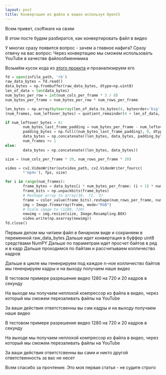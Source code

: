 ```yaml
---
layout: post
title: Конвертация из файла в видео используя OpenCV
---
```


Всем привет, csoftware на свзяи

В этом посте будем разбиратся, как конвертировать файл в видео

У многих сразу появится вопрос - зачем а главное нафига?
Сразу отвечу на вас вопрос: Через конвертацию мы сможем использовать YouTube в качестве файлообменнмика

Возьмём кусок кода из [этого проекта](https://github.com/lewangdev/youtube-drive) и проанализируем его

```python
fd = open(infile_path, 'rb')
raw_data_bytes = fd.read()
data_bytes = np.frombuffer(raw_data_bytes, dtype=np.uint8)
len_of_data = len(data_bytes)
num_bytes_per_row = int(num_cols_per_frame * 3 / 8)
num_bytes_per_frame = num_bytes_per_row * num_rows_per_frame

len_bytes = np.array(bytearray(len_of_data.to_bytes(4, byteorder='big')), dtype=np.uint8)
(num_frames, num_leftover_bytes) = quotient_remainder(4 + len_of_data, num_bytes_per_frame)

if num_leftover_bytes > 0:
        num_bytes_last_frame_padding = num_bytes_per_frame - num_leftover_bytes
        padding_bytes = np.full((num_bytes_last_frame_padding), 0, dtype=np.uint8)
        data_bytes = np.concatenate((len_bytes, data_bytes, padding_bytes))
        num_frames += 1
else:
        data_bytes = np.concatenate((len_bytes, data_bytes))

size = (num_cols_per_frame * 20, num_rows_per_frame * 20)

video = cv2.VideoWriter(outvideo_path, cv2.VideoWriter_fourcc(
        *'mp4v'), fps, size)

for i in range(num_frames):
        frame_bytes = data_bytes[i * num_bytes_per_frame: (i + 1) * num_bytes_per_frame]
        frame_bits = np.unpackbits(frame_bytes)
        # Reshape array to array(36， 72， 3)
        frame = color_value(frame_bits).reshape(num_rows_per_frame, num_cols_per_frame, 3)
        img = Image.fromarray(frame, mode="RGB")
        # Scale image to (1280, 720)
        newimg = img.resize(size, Image.Resampling.BOX)
        video.write(np.asarray(newimg))
fd.close()
```

Первым делом мы читаем файл в бинарном виде и сохраняем в переменной raw_data_bytes
Дальше идет конвертация в буффер uint8 средствами NumPY
Дальше по параметрам идет просчет байтов в ряд и в кадр
Дальше проходимся по байтам и рассчитываем колличество кадров

Дальше в цикле мы гененрируем под каждое n-ное колличество байтов мы гененрируем кадры и на выходу получаем наше видео

В тестовом примере разрешение видео 1280 на 720 и 20 кадров в секунду

На выходе мы получаем неплохой компрессор из файла в видео, через который мы сможем перезаливать файлы на YouTube

За ваши действия ответстсвенны вы сам кадры и на выходу получаем наше видео

В тестовом примере разрешение видео 1280 на 720 и 20 кадров в секунду

На выходе мы получаем неплохой компрессор из файла в видео, через который мы сможем перезаливать файлы на YouTube

За ваши действия ответстсвенны вы сами и никто другой ответственность за вас не несет

Всем спасибо за прочтение. Это моя первая статья - не судите строго

